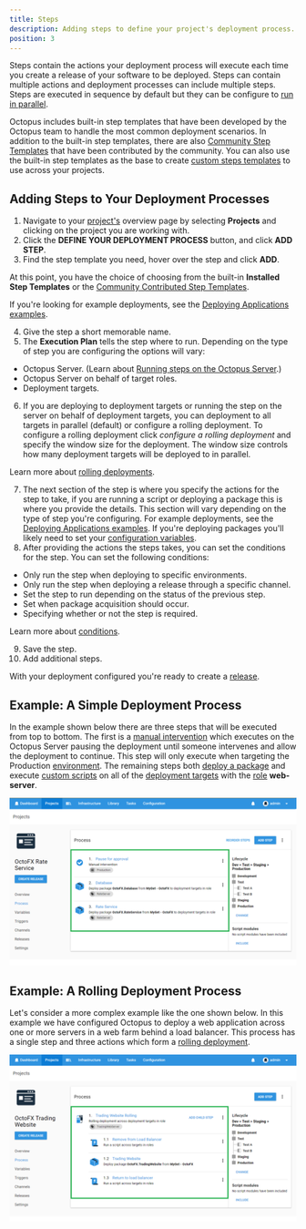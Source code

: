 ```yaml
---
title: Steps
description: Adding steps to define your project's deployment process.
position: 3
---
```

Steps contain the actions your deployment process will execute each time you create a release of your software to be deployed. Steps can contain multiple actions and deployment processes can include multiple steps. Steps are executed in sequence by default but they can be configure to [run in parallel](/docs/deployment-process/steps/conditions/run-steps-in-parallel.md).

Octopus includes built-in step templates that have been developed by the Octopus team to handle the most common deployment scenarios. In addition to the built-in step templates, there are also [Community Step Templates](/docs/deployment-process/steps/community-step-templates.md) that have been contributed by the community. You can also use the built-in step templates as the base to create [custom steps templates](/docs/deployment-process/steps/custom-step-templates.md) to use across your projects.

## Adding Steps to Your Deployment Processes

1. Navigate to your [project's](/docs/deployment-process/projects/index.md) overview page by selecting **Projects** and clicking on the project you are working with.
2. Click the **DEFINE YOUR DEPLOYMENT PROCESS** button, and click **ADD STEP**.
3. Find the step template you need, hover over the step and click **ADD**.

At this point, you have the choice of choosing from the built-in **Installed Step Templates** or the [Community Contributed Step Templates](/docs/deployment-process/steps/community-step-templates.md).

If you're looking for example deployments, see the [Deploying Applications examples](/docs/deployment-examples/index.md).

4. Give the step a short memorable name.
5. The **Execution Plan** tells the step where to run. Depending on the type of step you are configuring the options will vary:

- Octopus Server. (Learn about [Running steps on the Octopus Server](/docs/deployment-process/steps/how-to-run-steps-on-the-octopus-server.md).)
- Octopus Server on behalf of target roles.
- Deployment targets.

6. If you are deploying to deployment targets or running the step on the server on behalf of deployment targets, you can deployment to all targets in parallel (default) or configure a rolling deployment. To configure a rolling deployment click *configure a rolling deployment* and specify the window size for the deployment. The window size controls how many deployment targets will be deployed to in parallel.

Learn more about [rolling deployments](/docs/deployment-patterns/rolling-deployments.md).

7. The next section of the step is where you specify the actions for the step to take, if you are running a script or deploying a package this is where you provide the details. This section will vary depending on the type of step you're configuring. For example deployments, see the [Deploying Applications examples](/docs/deployment-examples/index.md). If you're deploying packages you'll likely need to set your [configuration variables](/docs/deployment-process/configuration-files/index.md).
8. After providing the actions the steps takes, you can set the conditions for the step. You can set the following conditions:

- Only run the step when deploying to specific environments.
- Only run the step when deploying a release through a specific channel.
- Set the step to run depending on the status of the previous step.
- Set when package acquisition should occur.
- Specifying whether or not the step is required.

Learn more about [conditions](/docs/deployment-process/steps/conditions/index.md).

9. Save the step.
10. Add additional steps.

With your deployment configured you're ready to create a [release](/docs/deployment-process/releases/index.md).

## Example: A Simple Deployment Process

In the example shown below there are three steps that will be executed from top to bottom. The first is a [manual intervention](/docs/deployment-examples/manual-intervention-and-approvals.md) which executes on the Octopus Server pausing the deployment until someone intervenes and allow the deployment to continue. This step will only execute when targeting the Production [environment](/docs/infrastructure/environments/index.md). The remaining steps both [deploy a package](/docs/deployment-examples/deploying-packages/index.md) and execute [custom scripts](/docs/deployment-examples/custom-scripts/index.md) on all of the [deployment targets](/docs/infrastructure/index.md) with the [role](/docs/infrastructure/target-roles/index.md) **web-server**.

![A simple deployment process](simple-process.png)

## Example: A Rolling Deployment Process

Let's consider a more complex example like the one shown below. In this example we have configured Octopus to deploy a web application across one or more servers in a web farm behind a load balancer. This process has a single step and three actions which form a [rolling deployment](/docs/deployment-patterns/rolling-deployments.md).

![A Rolling Deployment](rolling-process.png)
